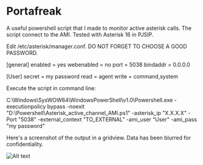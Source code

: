 # Portafreak
A useful powershell script that I made to monitor active asterisk calls.
The script connect to the AMI.
Tested with Asterisk 16 in PJSIP.

Edit /etc/asterisk/manager.conf.
DO NOT FORGET TO CHOOSE A GOOD PASSWORD.

[general]
enabled = yes
webenabled = no
port = 5038
bindaddr = 0.0.0.0

[User]
secret = my password
read = agent
write = command,system

Execute the script in command line:

C:\Windows\SysWOW64\WindowsPowerShell\v1.0\Powershell.exe -executionpolicy bypass -noexit "D:\Powershell\Asterisk_active_channel_AMI.ps1" -asterisk_ip "X.X.X.X" -Port "5038" -external_context "TO_EXTERNAL" -ami_user "User" -ami_pass "my password"

Here's a screenshot of the output in a gridview. Data has been blurred for confidentiality.

![Alt text]( https://i.imgur.com/e5NXooj.png "Gridview")
